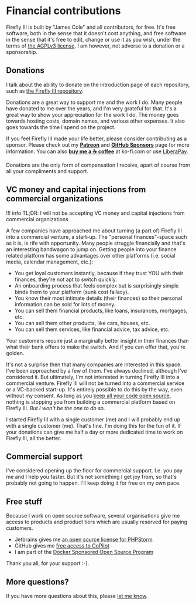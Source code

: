 # Financial contributions

Firefly III is built by "James Cole" and all contributors, for free. It's free software, both in the sense that it doesn't cost anything, and free software in the sense that it's free to edit, change or use it as you wish, under the terms of [the AGPLv3 license](license.md). I am however, not adverse to a donation or a sponsorship.

## Donations

I talk about the ability to donate on the introduction page of each repository, such as [the Firefly III repository](https://github.com/firefly-iii/firefly-iii/).

Donations are a great way to support me and the work I do. Many people have donated to me over the years, and I'm very grateful for that. It's a great way to show your appreciation for the work I do. The money goes towards hosting costs, domain names, and various other expenses. It also goes towards the time I spend on the project. 

If you feel Firefly III made your life better, please consider contributing as a sponsor. Please check out my **[Patreon](https://www.patreon.com/jc5)** and **[GitHub Sponsors](https://github.com/sponsors/JC5)** page for more information. You can also **[buy me a ☕️ coffee](https://ko-fi.com/Q5Q5R4SH1)** at ko-fi.com or use [LiberaPay](https://liberapay.com/JC5). 

Donations are the only form of compensation I receive, apart of course from all your compliments and support. 

## VC money and capital injections from commercial organizations

!!! info
    TL;DR: I will not be accepting VC money and capital injections from commercial organizations

A few companies have approached me about turning (a part of) Firefly III into a commercial venture, a start-up. The "personal finances"-space such as it is, is rife with opportunity. Many people struggle financially and that's an interesting bandwagon to jump on. Getting people into your finance related platform has some advantages over other platforms (i.e. social media, calendar management, etc.):

- You get loyal customers instantly, because if they trust YOU with their finances, they're not apt to switch quickly.
- An onboarding process that feels complex but is surprisingly simple binds them to your platform (sunk cost fallacy).
- You know their most intimate details (their finances) so their personal information can be sold for lots of money.
- You can sell them financial products, like loans, insurances, mortgages, etc.
- You can sell them other products, like cars, houses, etc.
- You can sell them services, like financial advice, tax advice, etc.

Your customers require just a marginally better insight in their finances than what their bank offers to make the switch. And if you can offer that, you're golden.

It's not a surprise then that many companies are interested in this space. I've been approached by a few of them. I've always declined, although I've considered it. But ultimately, I'm not interested in turning Firefly III into a commercial venture. Firefly III will not be turned into a commercial service or a VC-backed start-up. It's entirely possible to do this by the way, even without my consent. As long as you [keep all your code open source](license.md), nothing is stopping you from building a commercial platform based on Firefly III. *But I won't be the one to do so.*

I started Firefly III with a single customer (me) and I will probably end up with a single customer (me). That's fine. I'm doing this for the fun of it. If your donations can give me half a day or more dedicated time to work on Firefly III, all the better. 

## Commercial support

I've considered opening up the floor for commercial support. I.e. you pay me and I help you faster. But it's not something I get joy from, so that's probably not going to happen. I'll keep doing it for free on my own pace.

## Free stuff

Because I work on open source software, several organisations give me access to products and product tiers which are usually reserved for paying customers.

- Jetbrains gives me [an open source license for PHPStorm](https://www.jetbrains.com/community/opensource/)
- GitHub gives me [free access to CoPilot](https://docs.github.com/en/copilot/managing-copilot/managing-copilot-as-an-individual-subscriber/getting-started-with-copilot-on-your-personal-account/getting-free-access-to-copilot-pro-as-a-student-teacher-or-maintainer#accessing-copilot-pro-for-free)
- I am part of the [Docker Sponsored Open Source Program](https://www.docker.com/community/open-source/application/)

Thank you all, for your support :-).

## More questions?

If you have more questions about this, please [let me know](../support.md).
